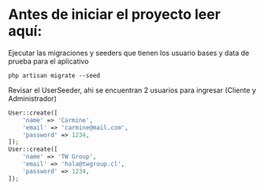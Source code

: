# Antes de iniciar el proyecto leer aquí:

Ejecutar las migraciones y seeders que tienen los usuario bases y data de prueba para el aplicativo

```shell
php artisan migrate --seed
```

Revisar el UserSeeder, ahi se encuentran 2 usuarios para ingresar (Cliente y Administrador)

```php
User::create([
    'name' => 'Carmine',
    'email' => 'carmine@mail.com',
    'password' => 1234,
]);
User::create([
    'name' => 'TW Group',
    'email' => 'hola@twgroup.cl',
    'password' => 1234,
]);
```
